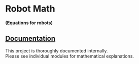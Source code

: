 # Robot Math

**(Equations for robots)**

## [Documentation](https://github.com/gunthercox/robot_math)
This project is thoroughly documented internally.  
Please see individual modules for mathematical explanations.

